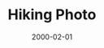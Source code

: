 ---
title: "Hiking Photo"
thumb: ../img/profile-pic/Dingwall-profile-2.jpg
collection: ProfilePic
collection_label: Profile Picture
project_link: true
featured: true
layout: article.html
id: Green-Elephant
date: 2000-02-01
---